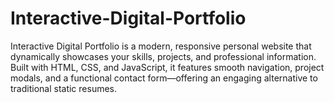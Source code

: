 # Interactive-Digital-Portfolio
Interactive Digital Portfolio is a modern, responsive personal website that dynamically showcases your skills, projects, and professional information. Built with HTML, CSS, and JavaScript, it features smooth navigation, project modals, and a functional contact form—offering an engaging alternative to traditional static resumes.

